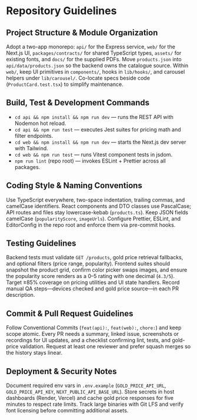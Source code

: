 # Repository Guidelines

## Project Structure & Module Organization
Adopt a two-app monorepo: `api/` for the Express service, `web/` for the Next.js UI, `packages/contracts/` for shared TypeScript types, `assets/` for existing fonts, and `docs/` for the supplied PDFs. Move `products.json` into `api/data/products.json` so the backend owns the catalogue source. Within `web/`, keep UI primitives in `components/`, hooks in `lib/hooks/`, and carousel helpers under `lib/carousel/`. Co-locate specs beside code (`ProductCard.test.tsx`) to simplify maintenance.

## Build, Test & Development Commands
- `cd api && npm install && npm run dev` — runs the REST API with Nodemon hot reload.
- `cd api && npm run test` — executes Jest suites for pricing math and filter endpoints.
- `cd web && npm install && npm run dev` — starts the Next.js dev server with Tailwind.
- `cd web && npm run test` — runs Vitest component tests in jsdom.
- `npm run lint` (repo root) — invokes ESLint + Prettier across all packages.

## Coding Style & Naming Conventions
Use TypeScript everywhere, two-space indentation, trailing commas, and camelCase identifiers. React components and DTO classes use PascalCase; API routes and files stay lowercase-kebab (`products.ts`). Keep JSON fields camelCase (`popularityScore`, `imageUrls`). Configure Prettier, ESLint, and EditorConfig in the repo root and enforce them via pre-commit hooks.

## Testing Guidelines
Backend tests must validate `GET /products`, gold price retrieval fallbacks, and optional filters (price range, popularity). Frontend suites should snapshot the product grid, confirm color picker swaps images, and ensure the popularity score renders as a 0–5 rating with one decimal (`4.3/5`). Target ≥85% coverage on pricing utilities and UI state handlers. Record manual QA steps—devices checked and gold price source—in each PR description.

## Commit & Pull Request Guidelines
Follow Conventional Commits (`feat(api):`, `feat(web):`, `chore:`) and keep scope atomic. Every PR needs a summary, linked issue, screenshots or recordings for UI updates, and a checklist confirming lint, tests, and gold-price validation. Request at least one reviewer and prefer squash merges so the history stays linear.

## Deployment & Security Notes
Document required env vars in `.env.example` (`GOLD_PRICE_API_URL`, `GOLD_PRICE_API_KEY`, `NEXT_PUBLIC_API_BASE_URL`). Store secrets in host dashboards (Render, Vercel) and cache gold price responses for five minutes to respect rate limits. Track large binaries with Git LFS and verify font licensing before committing additional assets.
